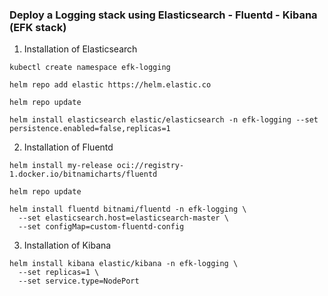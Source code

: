 ### Deploy a Logging stack using Elasticsearch - Fluentd - Kibana (EFK stack)

1. Installation of  Elasticsearch

```
kubectl create namespace efk-logging

helm repo add elastic https://helm.elastic.co

helm repo update 

helm install elasticsearch elastic/elasticsearch -n efk-logging --set persistence.enabled=false,replicas=1

```

2. Installation of Fluentd

```
helm install my-release oci://registry-1.docker.io/bitnamicharts/fluentd

helm repo update 

helm install fluentd bitnami/fluentd -n efk-logging \
  --set elasticsearch.host=elasticsearch-master \
  --set configMap=custom-fluentd-config 
```

3. Installation of Kibana

```
helm install kibana elastic/kibana -n efk-logging \
  --set replicas=1 \
  --set service.type=NodePort
```





